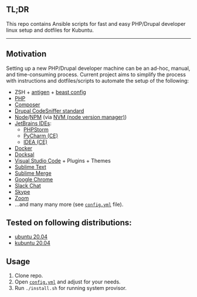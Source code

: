 ## TL;DR

This repo contains Ansible scripts for fast and easy PHP/Drupal developer linux setup and dotfiles for Kubuntu. 

---

## Motivation
Setting up a new PHP/Drupal developer machine can be an ad-hoc, manual, and time-consuming process. Current project aims to simplify the process with instructions and dotfiles/scripts to automate the setup of the following:

- ZSH + [antigen](https://github.com/zsh-users/antigen) + [beast config](home/.zshrc)
- [PHP](https://www.php.net/)
- [Composer](https://getcomposer.org/)
- [Drupal CodeSniffer standard](https://git.drupalcode.org/project/coder/tree/8.x-3.x/coder_sniffer)
- [Node](https://nodejs.org/en/)/[NPM](https://www.npmjs.com/) (via [NVM (node version manager)](https://github.com/nvm-sh/nvm))
- [JetBrains IDEs](https://www.jetbrains.com/):
  - [PHPStorm](https://snapcraft.io/phpstorm)
  - [PyCharm (CE)](https://snapcraft.io/pycharm-community)
  - [IDEA (CE)](https://snapcraft.io/intellij-idea-community)
- [Docker](https://www.docker.com/)
- [Docksal](https://docksal.io/)
- [Visual Studio Code](https://code.visualstudio.com/) + Plugins + Themes
- [Sublime Text](https://www.sublimetext.com/)
- [Sublime Merge](https://www.sublimemerge.com/)
- [Google Chrome](https://www.google.com/chrome/)
- [Slack Chat](https://snapcraft.io/slack)
- [Skype](https://snapcraft.io/skype)
- [Zoom](https://snapcraft.io/zoom-client)
- ...and many many more (see [`config.yml`](config.yml) file).

## Tested on following distributions:
- [ubuntu 20.04](https://ubuntu.com/)
- [kubuntu 20.04](https://kubuntu.org/)

## Usage

1. Clone repo.
2. Open [`config.yml`](config.yml) and adjust for your needs.
3. Run `./install.sh` for running system provisor.
